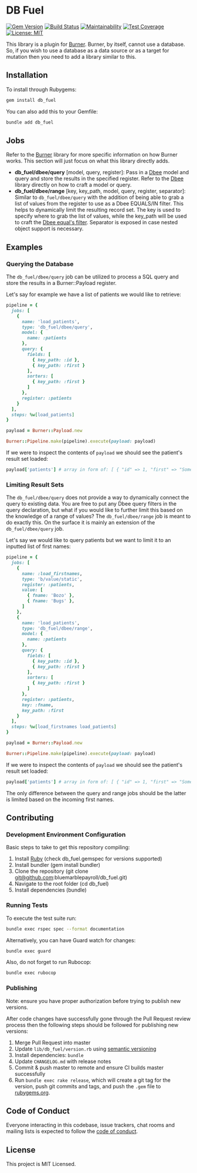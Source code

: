 # DB Fuel

[![Gem Version](https://badge.fury.io/rb/db_fuel.svg)](https://badge.fury.io/rb/db_fuel) [![Build Status](https://travis-ci.org/bluemarblepayroll/db_fuel.svg?branch=master)](https://travis-ci.org/bluemarblepayroll/db_fuel) [![Maintainability](https://api.codeclimate.com/v1/badges/21945483950d9c35fabb/maintainability)](https://codeclimate.com/github/bluemarblepayroll/db_fuel/maintainability) [![Test Coverage](https://api.codeclimate.com/v1/badges/21945483950d9c35fabb/test_coverage)](https://codeclimate.com/github/bluemarblepayroll/db_fuel/test_coverage) [![License: MIT](https://img.shields.io/badge/License-MIT-yellow.svg)](https://opensource.org/licenses/MIT)

This library is a plugin for [Burner](https://github.com/bluemarblepayroll/burner).  Burner, by itself, cannot use a database.  So, if you wish to use a database as a data source or as a target for mutation then you need to add a library similar to this.

## Installation

To install through Rubygems:

````bash
gem install db_fuel
````

You can also add this to your Gemfile:

````bash
bundle add db_fuel
````

## Jobs

Refer to the [Burner](https://github.com/bluemarblepayroll/burner) library for more specific information on how Burner works.  This section will just focus on what this library directly adds.

* **db_fuel/dbee/query** [model, query, register]:  Pass in a [Dbee](https://github.com/bluemarblepayroll/dbee) model and query and store the results in the specified register.  Refer to the [Dbee](https://github.com/bluemarblepayroll/dbee) library directly on how to craft a model or query.
* **db_fuel/dbee/range** [key, key_path, model, query, register, separator]: Similar to `db_fuel/dbee/query` with the addition of being able to grab a list of values from the register to use as a Dbee EQUALS/IN filter.  This helps to dynamically limit the resulting record set.  The key is used to specify where to grab the list of values, while the key_path will be used to craft the [Dbee equal's filter](https://github.com/bluemarblepayroll/dbee/blob/master/lib/dbee/query/filters/equals.rb).  Separator is exposed in case nested object support is necessary.

## Examples

### Querying the Database

The `db_fuel/dbee/query` job can be utilized to process a SQL query and store the results in a Burner::Payload register.

Let's say for example we have a list of patients we would like to retrieve:

````ruby
pipeline = {
  jobs: [
    {
      name: 'load_patients',
      type: 'db_fuel/dbee/query',
      model: {
        name: :patients
      },
      query: {
        fields: [
          { key_path: :id },
          { key_path: :first }
        ],
        sorters: [
          { key_path: :first }
        ]
      },
      register: :patients
    }
  ],
  steps: %w[load_patients]
}

payload = Burner::Payload.new

Burner::Pipeline.make(pipeline).execute(payload: payload)
````

If we were to inspect the contents of `payload` we should see the patient's result set loaded:

````ruby
payload['patients'] # array in form of: [ { "id" => 1, "first" => "Something" }, ... ]
````

### Limiting Result Sets

The `db_fuel/dbee/query` does not provide a way to dynamically connect the query to existing data.  You are free to put any Dbee query filters in the query declaration, but what if you would like to further limit this based on the knowledge of a range of values?  The `db_fuel/dbee/range` job is meant to do exactly this.  On the surface it is mainly an extension of the `db_fuel/dbee/query` job.

Let's say we would like to query patients but we want to limit it to an inputted list of first names:

````ruby
pipeline = {
  jobs: [
    {
      name: :load_firstnames,
      type: 'b/value/static',
      register: :patients,
      value: [
        { fname: 'Bozo' },
        { fname: 'Bugs' },
      ]
    },
    {
      name: 'load_patients',
      type: 'db_fuel/dbee/range',
      model: {
        name: :patients
      },
      query: {
        fields: [
          { key_path: :id },
          { key_path: :first }
        ],
        sorters: [
          { key_path: :first }
        ]
      },
      register: :patients,
      key: :fname,
      key_path: :first
    }
  ],
  steps: %w[load_firstnames load_patients]
}

payload = Burner::Payload.new

Burner::Pipeline.make(pipeline).execute(payload: payload)
````

If we were to inspect the contents of `payload` we should see the patient's result set loaded:

````ruby
payload['patients'] # array in form of: [ { "id" => 1, "first" => "Something" }, ... ]
````

The only difference between the query and range jobs should be the latter is limited based on the incoming first names.


## Contributing

### Development Environment Configuration

Basic steps to take to get this repository compiling:

1. Install [Ruby](https://www.ruby-lang.org/en/documentation/installation/) (check db_fuel.gemspec for versions supported)
2. Install bundler (gem install bundler)
3. Clone the repository (git clone git@github.com:bluemarblepayroll/db_fuel.git)
4. Navigate to the root folder (cd db_fuel)
5. Install dependencies (bundle)

### Running Tests

To execute the test suite run:

````bash
bundle exec rspec spec --format documentation
````

Alternatively, you can have Guard watch for changes:

````bash
bundle exec guard
````

Also, do not forget to run Rubocop:

````bash
bundle exec rubocop
````

### Publishing

Note: ensure you have proper authorization before trying to publish new versions.

After code changes have successfully gone through the Pull Request review process then the following steps should be followed for publishing new versions:

1. Merge Pull Request into master
2. Update `lib/db_fuel/version.rb` using [semantic versioning](https://semver.org/)
3. Install dependencies: `bundle`
4. Update `CHANGELOG.md` with release notes
5. Commit & push master to remote and ensure CI builds master successfully
6. Run `bundle exec rake release`, which will create a git tag for the version, push git commits and tags, and push the `.gem` file to [rubygems.org](https://rubygems.org).

## Code of Conduct

Everyone interacting in this codebase, issue trackers, chat rooms and mailing lists is expected to follow the [code of conduct](https://github.com/bluemarblepayroll/db_fuel/blob/master/CODE_OF_CONDUCT.md).

## License

This project is MIT Licensed.
